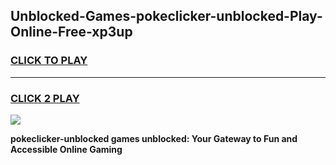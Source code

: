 
## Unblocked-Games-pokeclicker-unblocked-Play-Online-Free-xp3up
<h3>
<a href="https://premium76.site?title=pokeclicker-unblocked&ref=26A">CLICK TO PLAY</a></h3>
<hr>

<h3>
<a href="https://premium76.site?title=pokeclicker-unblocked&ref=26A">CLICK 2 PLAY</a>
  
</h3>

<a href="https://premium76.site?title=pokeclicker-unblocked&ref=26A"><img src="https://clearcache.store/games.png"></a>


**pokeclicker-unblocked games unblocked: Your Gateway to Fun and Accessible Online Gaming**
